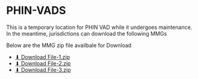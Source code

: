 # PHIN-VADS

This is a temporary location for PHIN VAD while it undergoes maintenance. In the meantime, jurisdictions can download the following MMGs

Below are the MMG zip file availbale for Download
- [⬇ Download File-1.zip](https://github.com/MMirabito/MAX-ZZZ/raw/main/MMG/File-1.zip)
- [⬇ Download File-2.zip](https://github.com/MMirabito/MAX-ZZZ/raw/main/MMG/File-2.zip)
- [⬇ Download File-3.zip](https://github.com/MMirabito/MAX-ZZZ/raw/main/MMG/File-3.zip)


